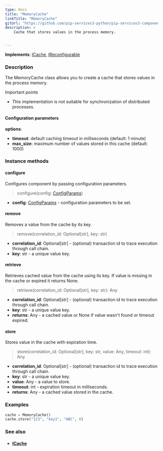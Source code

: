 ```yaml
---
type: docs
title: "MemoryCache"
linkTitle: "MemoryCache"
gitUrl: "https://github.com/pip-services3-python/pip-services3-components-python"
description: >
    Cache that stores values in the process memory.


---
```


**Implements**: [ICache](../icache), [IReconfigurable](../../../commons/config/ireconfigurable)

### Description

The MemoryCache class allows you to create a cache that stores values in the process memory.

Important points

- This implementation is not suitable for synchronization of distributed processes.

#### Configuration parameters
**options**:
- **timeout**: default caching timeout in milliseconds (default: 1 minute)
- **max_size**: maximum number of values stored in this cache (default: 1000)

### Instance methods

#### configure
Configures component by passing configuration parameters.

>  configure(config: [ConfigParams](../../../commons/config/config_params))

- **config**: [ConfigParams](../../../commons/config/config_params) - configuration parameters to be set.


#### remove
Removes a value from the cache by its key.

> remove(correlation_id: Optional[str], key: str)

- **correlation_id**: Optional[str] - (optional) transaction id to trace execution through call chain.
- **key**: str - a unique value key.


#### retrieve
Retrieves cached value from the cache using its key.
If value is missing in the cache or expired it returns None.

> retrieve(correlation_id: Optional[str], key: str): Any

- **correlation_id**: Optional[str] - (optional) transaction id to trace execution through call chain.
- **key**: str - a unique value key.
- **returns**: Any - a cached value or None if value wasn't found or timeout expired.


#### store
Stores value in the cache with expiration time.

> store(correlation_id: Optional[str], key: str, value: Any, timeout: int): Any

- **correlation_id**: Optional[str] - (optional) transaction id to trace execution through call chain.
- **key**: str - a unique value key.
- **value**: Any - a value to store.
- **timeout**: int - expiration timeout in milliseconds.
- **returns**: Any - a cached value stored in the cache.

### Examples

```python
cache = MemoryCache()
cache.store("123", "key1", "ABC", 0)
```

### See also
- #### [ICache](../icache)
